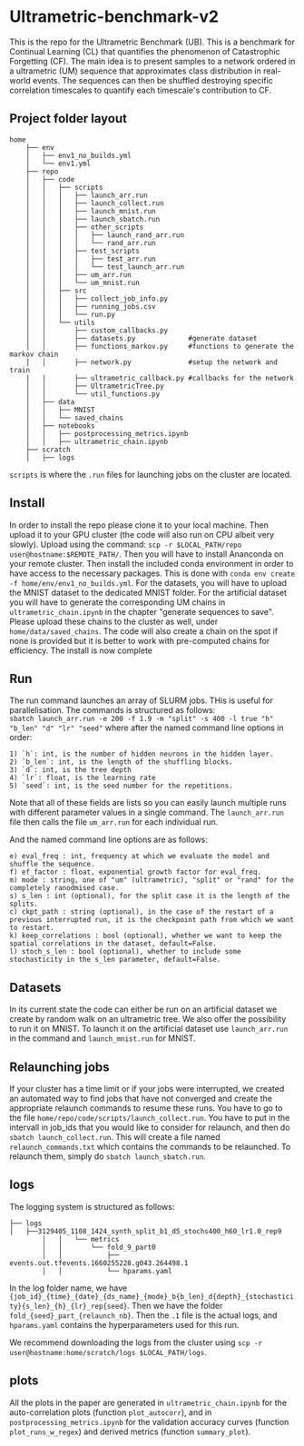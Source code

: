 # Ultrametric-benchmark-v2

This is the repo for the Ultrametric Benchmark (UB). This is a benchmark for Continual Learning (CL) that quantifies the phenomenon of Catastrophic Forgetting (CF).
The main idea is to present samples to a network ordered in a ultrametric (UM) sequence that approximates class distribution in real-world events. 
The sequences can then be shuffled destroying specific correlation timescales to quantify each timescale's contribution to CF.

## Project folder layout

```
home  
    ├── env  
    │   ├── env1_no_builds.yml  
    │   └── env1.yml  
    ├── repo  
    │   ├── code  
    │   │   ├── scripts  
    │   │   │   ├── launch_arr.run  
    │   │   │   ├── launch_collect.run  
    │   │   │   ├── launch_mnist.run  
    │   │   │   ├── launch_sbatch.run  
    │   │   │   ├── other_scripts  
    │   │   │   │   ├── launch_rand_arr.run  
    │   │   │   │   └── rand_arr.run  
    │   │   │   ├── test_scripts  
    │   │   │   │   ├── test_arr.run  
    │   │   │   │   └── test_launch_arr.run  
    │   │   │   ├── um_arr.run  
    │   │   │   └── um_mnist.run  
    │   │   ├── src  
    │   │   │   ├── collect_job_info.py  
    │   │   │   ├── running_jobs.csv  
    │   │   │   └── run.py  
    │   │   └── utils  
    │   │       ├── custom_callbacks.py  
    │   │       ├── datasets.py             #generate dataset
    │   │       ├── functions_markov.py     #functions to generate the markov chain
    │   │       ├── network.py              #setup the network and train
    |   |       ├── ultrametric_callback.py #callbacks for the network
    │   │       ├── UltrametricTree.py  
    │   │       └── util_functions.py  
    │   ├── data    
    │   │   ├── MNIST  
    │   │   └── saved_chains  
    │   ├── notebooks  
    │   │   ├── postprocessing_metrics.ipynb  
    │   │   ├── ultrametric_chain.ipynb  
    ├── scratch  
    │   ├── logs  
  ```

`scripts` is where the `.run` files for launching jobs on the cluster are located.  

## Install

In order to install the repo please clone it to your local machine. Then upload it to your GPU cluster (the code will also run on CPU albeit very slowly). Upload using the command: `scp -r $LOCAL_PATH/repo user@hostname:$REMOTE_PATH/`. Then you will have to install Ananconda on your remote cluster. Then install the included conda environment in order to have access to the necessary packages. This is done with `conda env create -f home/env/env1_no_builds.yml`. 
For the datasets, you will have to upload the MNIST dataset to the dedicated MNIST folder. For the artificial dataset you will have to generate the corresponding UM chains in `ultrametric_chain.ipynb` in the chapter "generate sequences to save". Please upload these chains to the cluster as well, under `home/data/saved_chains`. The code will also create a chain on the spot if none is provided but it is better to work with pre-computed chains for efficiency.
The install is now complete

## Run

The run command launches an array of SLURM jobs. THis is useful for parallelisation. The commands is structured as follows:  
`sbatch launch_arr.run -e 200 -f 1.9 -m "split" -s 400 -l true "h" "b_len" "d" "lr" "seed"`
 where after the named command line options in order:  
 ```
 1) `h`: int, is the number of hidden neurons in the hidden layer.  
 2) `b_len`: int, is the length of the shuffling blocks.
 3) `d`: int, is the tree depth
 4) `lr`: float, is the learning rate
 5) `seed`: int, is the seed number for the repetitions.
```
Note that all of these fields are lists so you can easily launch multiple runs with different parameter values in a single command. The `launch_arr.run` file then calls the file `um_arr.run` for each individual run.

And the named command line options are as follows:  
```
e) eval_freq : int, frequency at which we evaluate the model and shuffle the sequence.  
f) ef_factor : float, exponential growth factor for eval_freq.  
m) mode : string, one of "um" (ultrametric), "split" or "rand" for the completely ranodmised case.  
s) s_len : int (optional), for the split case it is the length of the splits.  
c) ckpt_path : string (optional), in the case of the restart of a previous interrupted run, it is the checkpoint path from which we want to restart.
k) keep_correlations : bool (optional), whether we want to keep the spatial correlations in the dataset, default=False.  
l) stoch_s_len : bool (optional), whether to include some stochasticity in the s_len parameter, default=False.  
```

## Datasets

In its current state the code can either be run on an artificial dataset we create by random walk on an ultrametric tree. We also offer the possibility to run it on MNIST.
To launch it on the artificial dataset use `launch_arr.run` in the command and `launch_mnist.run` for MNIST.

## Relaunching jobs

If your cluster has a time limit or if your jobs were interrupted, we created an automated way to find jobs that have not converged 
and create the appropriate relaunch commands to resume these runs. You have to go to the file `home/repo/code/scripts/launch_collect.run`.
You have to put in the intervall in job_ids that you would like to consider for relaunch, and then do `sbatch launch_collect.run`.
This will create a file named `relaunch_commands.txt` which contains the commands to be relaunched. To relaunch them, simply do `sbatch launch_sbatch.run`.

## logs

The logging system is structured as follows:
```
├── logs  
│   ├──3129405_1108_1424_synth_split_b1_d5_stochs400_h60_lr1.0_rep9
        │   │   └── metrics
        │   │       └── fold_9_part0
        │   │           ├── events.out.tfevents.1660255228.g043.264498.1
        │   │           └── hparams.yaml
```
In the log folder name, we have `{job_id}_{time}_{date}_{ds_name}_{mode}_b{b_len}_d{depth}_{stochasticity}{s_len}_{h}_{lr}_rep{seed}`.
Then we have the folder `fold_{seed}_part_{relaunch_nb}`. Then the `.1` file is the actual logs, and `hparams.yaml` contains the hyperparameters used 
for this run.

We recommend downloading the logs from the cluster using `scp -r user@hostname:home/scratch/logs $LOCAL_PATH/logs`.

## plots

All the plots in the paper are generated in `ultrametric_chain.ipynb` for the auto-correlation plots (function `plot_autocorr`), and in `postprocessing_metrics.ipynb` for the 
validation accuracy curves (function `plot_runs_w_regex`) and derived metrics (function `summary_plot`).



